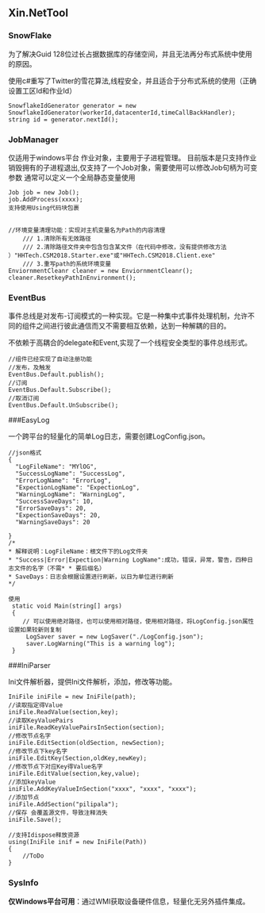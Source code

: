 ## Xin.NetTool

### SnowFlake

为了解决Guid 128位过长占据数据库的存储空间，并且无法再分布式系统中使用的原因。

使用c#重写了Twitter的雪花算法,线程安全，并且适合于分布式系统的使用（正确设置工区Id和作业Id）

```
SnowflakeIdGenerator generator = new SnowflakeIdGenerator(workerId,datacenterId,timeCallBackHandler);
string id = generator.nextId();
```

### JobManager

  仅适用于windows平台
  作业对象，主要用于子进程管理。
  目前版本是只支持作业销毁拥有的子进程退出,仅支持了一个Job对象，需要使用可以修改Job句柄为可变参数
  通常可以定义一个全局静态变量使用

```
Job job = new Job();
job.AddProcess(xxxx);
支持使用Using代码块包裹


//环境变量清理功能：实现对主机变量名为Path的内容清理
    /// 1.清除所有无效路径
    /// 2.清除路径文件夹中包含包含某文件（在代码中修改，没有提供修改方法 ）"HHTech.CSM2018.Starter.exe"或"HHTech.CSM2018.Client.exe"
    /// 3.重写path的系统环境变量
EnviornmentCleanr cleaner = new EnviornmentCleanr();
cleaner.ResetkeyPathInEnvironment();
```

### EventBus

事件总线是对发布-订阅模式的一种实现。它是一种集中式事件处理机制，允许不同的组件之间进行彼此通信而又不需要相互依赖，达到一种解耦的目的。

不依赖于高耦合的delegate和Event,实现了一个线程安全类型的事件总线形式。

```
//组件已经实现了自动注册功能
//发布，及触发
EventBus.Default.publish();
//订阅
EventBus.Default.Subscribe();
//取消订阅
EventBus.Default.UnSubscribe();
```

###EasyLog

一个跨平台的轻量化的简单Log日志，需要创建LogConfig.json。

```
//json格式
{
  "LogFileName": "MYlOG",
  "SuccessLogName": "SuccessLog",
  "ErrorLogName": "ErrorLog",
  "ExpectionLogName": "ExpectionLog",
  "WarningLogName": "WarningLog",
  "SuccessSaveDays": 10,
  "ErrorSaveDays": 20,
  "ExpectionSaveDays": 20,
  "WarningSaveDays": 20

}
/*
* 解释说明：LogFileName：根文件下的Log文件夹
* "Success|Error|Expection|Warning LogName":成功，错误，异常，警告，四种日志文件的名字（不需* * 要后缀名）
* SaveDays：日志会根据设置进行刷新，以日为单位进行刷新
*/

使用
 static void Main(string[] args)
 {
 	// 可以使用绝对路径，也可以使用相对路径，使用相对路径，将LogConfig.json属性设置如果较新则复制
     LogSaver saver = new LogSaver("./LogConfig.json");
     saver.LogWarning("This is a warning log");
 }
```



###IniParser

Ini文件解析器，提供Ini文件解析，添加，修改等功能。

```
IniFile iniFile = new IniFile(path);
//读取指定得Value
iniFile.ReadValue(section,key);
//读取KeyValuePairs
iniFile.ReadKeyValuePairsInSection(section);
//修改节点名字
iniFile.EditSection(oldSection, newSection);
//修改节点下key名字
iniFile.EditKey(Section,oldKey,newKey);
//修改节点下对应Key得Value名字
iniFile.EditValue(section,key,value);
//添加keyValue
iniFile.AddKeyValueInSection("xxxx", "xxxx", "xxxx");
//添加节点
iniFile.AddSection("pilipala");
//保存 会覆盖源文件，导致注释消失
iniFile.Save();

//支持Idispose释放资源
using(IniFile inif = new IniFile(Path))
{
    //ToDo
}
```

### SysInfo

**仅Windows平台可用**：通过WMI获取设备硬件信息，轻量化无另外插件集成。

